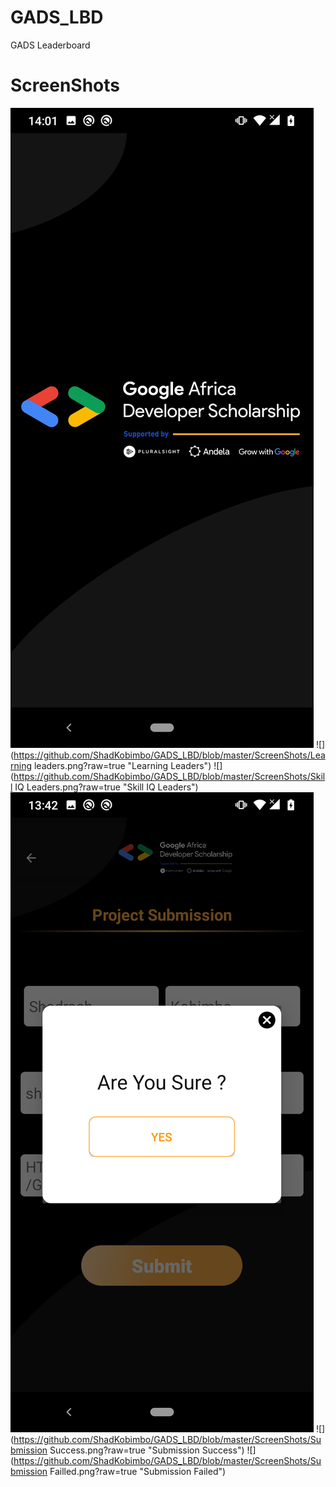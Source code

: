 # GADS_LBD
GADS Leaderboard

# ScreenShots
![](https://github.com/ShadKobimbo/GADS_LBD/blob/master/ScreenShots/SplashScreen.png?raw=true "Splash Landing Page")
![](https://github.com/ShadKobimbo/GADS_LBD/blob/master/ScreenShots/Learning leaders.png?raw=true "Learning Leaders")
![](https://github.com/ShadKobimbo/GADS_LBD/blob/master/ScreenShots/Skill IQ Leaders.png?raw=true "Skill IQ Leaders")
![](https://github.com/ShadKobimbo/GADS_LBD/blob/master/ScreenShots/AreYouSure.png?raw=true "Confirmation Before Submission")
![](https://github.com/ShadKobimbo/GADS_LBD/blob/master/ScreenShots/Submission Success.png?raw=true "Submission Success")
![](https://github.com/ShadKobimbo/GADS_LBD/blob/master/ScreenShots/Submission Failled.png?raw=true "Submission Failed")


